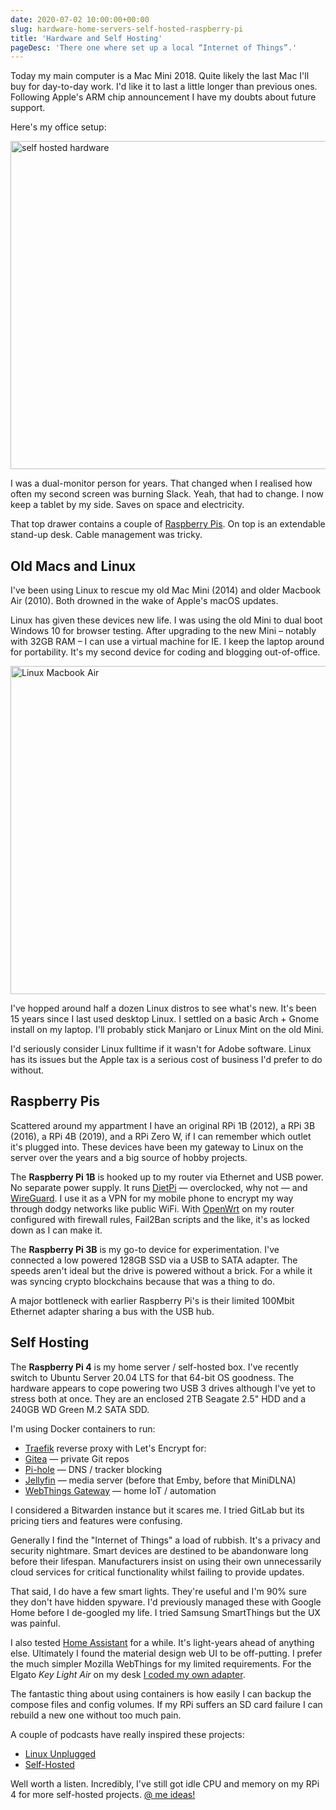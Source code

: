 ```yaml
---
date: 2020-07-02 10:00:00+00:00
slug: hardware-home-servers-self-hosted-raspberry-pi
title: 'Hardware and Self Hosting'
pageDesc: 'There one where set up a local “Internet of Things”.'
---
```


Today my main computer is a Mac Mini 2018. Quite likely the last Mac I'll buy for day-to-day work. I'd like it to last a little longer than previous ones. Following Apple's ARM chip announcement I have my doubts about future support.

Here's my office setup:

<p class="b-post__image">
  <img loading="lazy" srcset="
    /images/blog/2020/self-hosted-hardware@1x.jpg,
    /images/blog/2020/self-hosted-hardware@2x.jpg 2x"
    src="/images/blog/2020/self-hosted-hardware@1x.jpg"
    alt="self hosted hardware"
    width="1080 "
    height="525">
</p>

I was a dual-monitor person for years. That changed when I realised how often my second screen was burning Slack. Yeah, that had to change. I now keep a tablet by my side. Saves on space and electricity.

That top drawer contains a couple of [Raspberry Pis](https://www.raspberrypi.org/). On top is an extendable stand-up desk. Cable management was tricky.

## Old Macs and Linux

I've been using Linux to rescue my old Mac Mini (2014) and older Macbook Air (2010). Both drowned in the wake of Apple's macOS updates.

Linux has given these devices new life. I was using the old Mini to dual boot Windows 10 for browser testing. After upgrading to the new Mini – notably with 32GB RAM – I can use a virtual machine for IE. I keep the laptop around for portability. It's my second device for coding and blogging out-of-office.

<p class="b-post__image">
  <img loading="lazy" srcset="
    /images/blog/2020/linux-macbook-air@1x.jpg,
    /images/blog/2020/linux-macbook-air@2x.jpg 2x"
    src="/images/blog/2020/linux-macbook-air@1x.jpg"
    alt="Linux Macbook Air"
    width="1080 "
    height="525">
</p>

I've hopped around half a dozen Linux distros to see what's new. It's been 15 years since I last used desktop Linux. I settled on a basic Arch + Gnome install on my laptop. I'll probably stick Manjaro or Linux Mint on the old Mini.

I'd seriously consider Linux fulltime if it wasn't for Adobe software. Linux has its issues but the Apple tax is a serious cost of business I'd prefer to do without.

## Raspberry Pis

Scattered around my appartment I have an original RPi 1B (2012), a RPi 3B (2016), a RPi 4B (2019), and a RPi Zero W, if I can remember which outlet it's plugged into. These devices have been my gateway to Linux on the server over the years and a big source of hobby projects.

The **Raspberry Pi 1B** is hooked up to my router via Ethernet and USB power. No separate power supply. It runs [DietPi](https://dietpi.com/) — overclocked, why not — and [WireGuard](https://www.wireguard.com/). I use it as a VPN for my mobile phone to encrypt my way through dodgy networks like public WiFi. With [OpenWrt](https://openwrt.org/) on my router configured with firewall rules, Fail2Ban scripts and the like, it's as locked down as I can make it.

The **Raspberry Pi 3B** is my go-to device for experimentation. I've connected a low powered 128GB SSD via a USB to SATA adapter. The speeds aren't ideal but the drive is powered without a brick. For a while it was syncing crypto blockchains because that was a thing to do.

A major bottleneck with earlier Raspberry Pi's is their limited 100Mbit Ethernet adapter sharing a bus with the USB hub.

## Self Hosting

The **Raspberry Pi 4** is my home server / self-hosted box. I've recently switch to Ubuntu Server 20.04 LTS for that 64-bit OS goodness. The hardware appears to cope powering two USB 3 drives although I've yet to stress both at once. They are an enclosed 2TB Seagate 2.5" HDD and a 240GB WD Green M.2 SATA SDD.

I'm using Docker containers to run:

* [Traefik](https://containo.us/traefik/) reverse proxy with Let's Encrypt for:
* [Gitea](https://gitea.io) — private Git repos
* [Pi-hole](https://pi-hole.net/) — DNS / tracker blocking
* [Jellyfin](https://jellyfin.org/) — media server (before that Emby, before that MiniDLNA)
* [WebThings Gateway](https://iot.mozilla.org/gateway/) — home IoT / automation

I considered a Bitwarden instance but it scares me. I tried GitLab but its pricing tiers and features were confusing.

Generally I find the "Internet of Things" a load of rubbish. It's a privacy and security nightmare. Smart devices are destined to be abandonware long before their lifespan. Manufacturers insist on using their own unnecessarily cloud services for critical functionality whilst failing to provide updates.

That said, I do have a few smart lights. They're useful and I'm 90% sure they don't have hidden spyware. I'd previously managed these with Google Home before I de-googled my life. I tried Samsung SmartThings but the UX was painful.

I also tested [Home Assistant](https://www.home-assistant.io/) for a while. It's light-years ahead of anything else. Ultimately I found the material design web UI to be off-putting.  I prefer the much simpler Mozilla WebThings for my limited requirements. For the Elgato _Key Light Air_ on my desk [I coded my own adapter](https://github.com/dbushell/elgato-key-light-air-adapter).

The fantastic thing about using containers is how easily I can backup the compose files and config volumes. If my RPi suffers an SD card failure I can rebuild a new one without too much pain.

A couple of podcasts have really inspired these projects:

* [Linux Unplugged](https://linuxunplugged.com/)
* [Self-Hosted](https://selfhosted.show/)

Well worth a listen. Incredibly, I've still got idle CPU and memory on my RPi 4 for more self-hosted projects. [@ me ideas!](https://twitter.com/dbushell)
